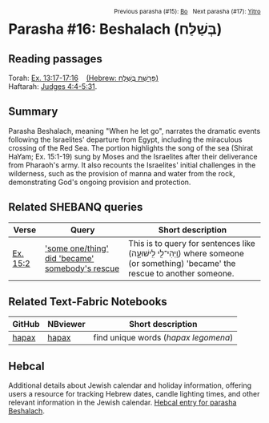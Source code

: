 <span style="float: right;"><sup>Previous parasha (#15): <a href="../15%20-%20Bo">Bo</a> &nbsp;&nbsp;Next parasha (#17): <a href="../17%20-%20Yitro">Yitro</a></sup></span>

# Parasha #16: Beshalach (בְּשַׁלַּח)


## Reading passages

Torah: [Ex. 13:17-17:16](https://www.stepbible.org/?q=version=NASB2020|reference=Ex.13:17-17:16&options=HNVUG) &nbsp;&nbsp; [(Hebrew: פָּרָשַׁת בְּשַׁלַּח)](https://tikkun.io/#/p/beshalach)<br>
Haftarah: [Judges 4:4-5:31](https://www.stepbible.org/?q=version=NASB2020|reference=Judg.4:4-5:31&options=HNVUG).

## Summary

Parasha Beshalach, meaning "When he let go", narrates the dramatic events following the Israelites' departure from Egypt, including the miraculous crossing of the Red Sea. The portion highlights the song of the sea (Shirat HaYam; Ex. 15:1-19) sung by Moses and the Israelites after their deliverance from Pharaoh's army. It also recounts the Israelites' initial challenges in the wilderness, such as the provision of manna and water from the rock, demonstrating God's ongoing provision and protection.

## Related SHEBANQ queries

Verse | Query | Short description
--- | --- | ---
[Ex. 15:2](https://www.stepbible.org/?q=version=NASB2020\|reference=Ex.15:2&options=HNVUG) | ['some one/thing' did 'became' somebody's rescue](https://shebanq.ancient-data.org/hebrew/text?iid=5685&version=2021&page=1&mr=r&qw=q) | This is to query for sentences like  (וַֽיְהִי־לִ֖י לִֽישׁוּעָ֑ה) where someone (or something) 'became' the rescue to another someone.

## Related Text-Fabric Notebooks

GitHub | NBviewer | Short description
---|---|---
[hapax](hapax.ipynb) | [hapax](https://nbviewer.org/github/tonyjurg/Parashot/blob/main/WeeklyParasha/16%20-%20Beshalach/hapax.ipynb)| find unique words (*hapax legomena*)

## Hebcal

Additional details about Jewish calendar and holiday information, offering users a resource for tracking Hebrew dates, candle lighting times, and other relevant information in the Jewish calendar. [Hebcal entry for parasha Beshalach](https://www.hebcal.com/sedrot/beshalach).
